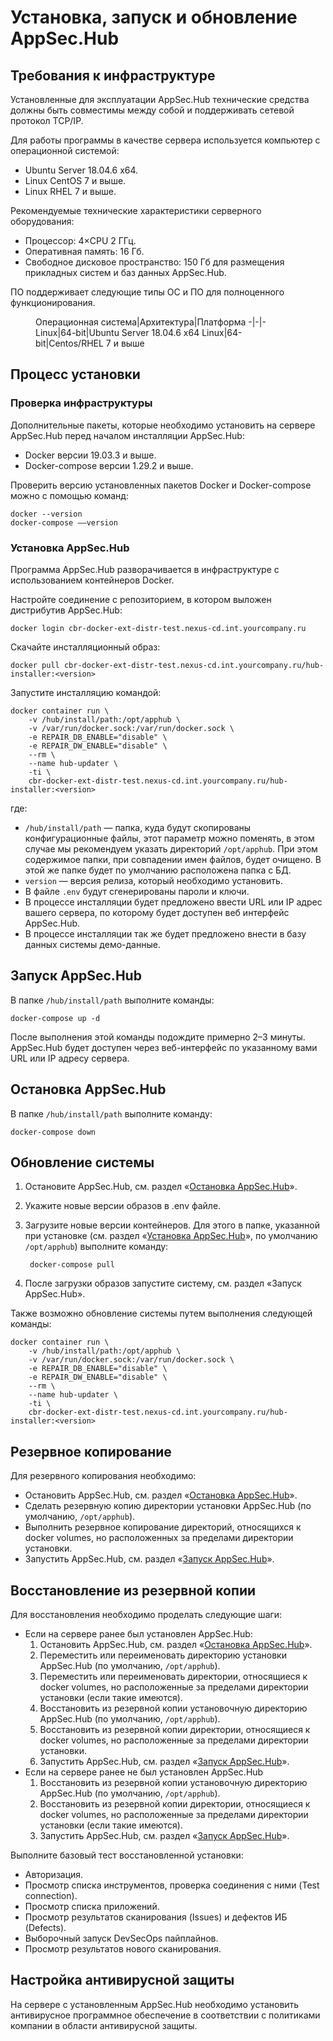 # Установка, запуск и обновление AppSec.Hub

## Требования к инфраструктуре

Установленные для эксплуатации AppSec.Hub технические средства должны быть совместимы между собой и поддерживать сетевой протокол TCP/IP.

Для работы программы в качестве сервера используется компьютер с операционной системой:

* Ubuntu Server 18.04.6 x64.
* Linux CentOS 7 и выше.
* Linux RHEL 7 и выше.

Рекомендуемые технические характеристики серверного оборудования:

* Процессор: 4×CPU 2 ГГц.
* Оперативная память: 16 Гб.
* Свободное дисковое пространство: 150 Гб для размещения прикладных систем и баз данных AppSec.Hub.

ПО поддерживает следующие типы ОС и ПО для полноценного функционирования.

<figure markdown>
Операционная система|Архитектура|Платформа
-|-|-
Linux|64-bit|Ubuntu Server 18.04.6 x64
Linux|64-bit|Centos/RHEL 7 и выше
</figure>

## Процесс установки

### Проверка инфраструктуры

Дополнительные пакеты, которые необходимо установить на сервере AppSec.Hub перед началом инсталляции AppSec.Hub:

* Docker версии 19.03.3 и выше.
* Docker-compose версии 1.29.2 и выше.

Проверить версию установленных пакетов Docker и Docker-compose можно с помощью команд:

    docker --version
    docker-compose ––version

### Установка AppSec.Hub

Программа AppSec.Hub разворачивается в инфраструктуре с использованием контейнеров Docker.

Настройте соединение с репозиторием, в котором выложен дистрибутив AppSec.Hub:

    docker login cbr-docker-ext-distr-test.nexus-cd.int.yourcompany.ru

Скачайте инсталляционный образ:

    docker pull cbr-docker-ext-distr-test.nexus-cd.int.yourcompany.ru/hub-installer:<version>
    
Запустите инсталляцию командой:

    docker container run \
        -v /hub/install/path:/opt/apphub \
        -v /var/run/docker.sock:/var/run/docker.sock \
        -e REPAIR_DB_ENABLE="disable" \
        -e REPAIR_DW_ENABLE="disable" \
        --rm \
        --name hub-updater \
        -ti \
        cbr-docker-ext-distr-test.nexus-cd.int.yourcompany.ru/hub-installer:<version>

где:

* `/hub/install/path` — папка, куда будут скопированы конфигурационные файлы, этот параметр можно поменять, в этом случае мы рекомендуем указать директорий `/opt/apphub`. При этом содержимое папки, при совпадении имен файлов, будет очищено. В этой же папке будет по умолчанию расположена папка с БД.
* `version` — версия релиза, который необходимо установить.
* В файле `.env` будут сгенерированы пароли и ключи.
* В процессе инсталляции будет предложено ввести URL или IP адрес вашего сервера, по которому будет доступен веб интерфейс AppSec.Hub.
* В процессе инсталляции так же будет предложено внести в базу данных системы демо-данные.

## Запуск AppSec.Hub

В папке `/hub/install/path` выполните команды:

    docker-compose up -d

После выполнения этой команды подождите примерно 2–3 минуты. AppSec.Hub будет доступен через веб-интерфейс по указанному вами URL или IP адресу сервера.

## Остановка AppSec.Hub

В папке `/hub/install/path` выполните команду:

    docker-compose down

## Обновление системы

1. Остановите AppSec.Hub, см. раздел «[Остановка AppSec.Hub](../installing%2C%20running%20and%20updating%20AppSec.Hub/#appsechub_3)».
2. Укажите новые версии образов в .env файле.
3. Загрузите новые версии контейнеров. Для этого в папке, указанной при установке (см. раздел «[Установка AppSec.Hub](../installing%2C%20running%20and%20updating%20AppSec.Hub/#appsechub_1)», по умолчанию `/opt/apphub`) выполните команду:
    
        docker-compose pull

4. После загрузки образов запустите систему, см. раздел «Запуск AppSec.Hub».

Также возможно обновление системы путем выполнения следующей команды:

    docker container run \
        -v /hub/install/path:/opt/apphub \
        -v /var/run/docker.sock:/var/run/docker.sock \
        -e REPAIR_DB_ENABLE="disable" \
        -e REPAIR_DW_ENABLE="disable" \
        --rm \
        --name hub-updater \
        -ti \
        cbr-docker-ext-distr-test.nexus-cd.int.yourcompany.ru/hub-installer:<version>

## Резервное копирование

Для резервного копирования необходимо:

* Остановить AppSec.Hub, см. раздел «[Остановка AppSec.Hub](../installing%2C%20running%20and%20updating%20AppSec.Hub/#appsechub_3)».
* Сделать резервную копию директории установки AppSec.Hub (по умолчанию, `/opt/apphub`).
* Выполнить резервное копирование директорий, относящихся к docker volumes, но расположенных за пределами директории установки.
* Запустить AppSec.Hub, см. раздел «[Запуск AppSec.Hub](../installing%2C%20running%20and%20updating%20AppSec.Hub/#appsechub_2)».

## Восстановление из резервной копии

Для восстановления необходимо проделать следующие шаги:

* Если на сервере ранее был установлен AppSec.Hub:
    1. Остановить AppSec.Hub, см. раздел «[Остановка AppSec.Hub](../installing%2C%20running%20and%20updating%20AppSec.Hub/#appsechub_3)».
    2. Переместить или переименовать директорию установки AppSec.Hub (по умолчанию, `/opt/apphub`).
    3. Переместить или переименовать директории, относящиеся к docker volumes, но расположенные за пределами директории установки (если такие имеются).
    4. Восстановить из резервной копии установочную директорию AppSec.Hub (по умолчанию, `/opt/apphub`).
    5. Восстановить из резервной копии директории, относящиеся к docker volumes, но расположенные за пределами директории установки.
    6. Запустить AppSec.Hub, см. раздел «[Запуск AppSec.Hub](../installing%2C%20running%20and%20updating%20AppSec.Hub/#appsechub_2)».
* Если на сервере ранее не был установлен AppSec.Hub
    1. Восстановить из резервной копии установочную директорию AppSec.Hub (по умолчанию, `/opt/apphub`).
    2. Восстановить из резервной копии директории, относящиеся к docker volumes, но расположенные за пределами директории установки (если такие имеются).
    3. Запустить AppSec.Hub, см. раздел «[Запуск AppSec.Hub](../installing%2C%20running%20and%20updating%20AppSec.Hub/#appsechub_2)».

Выполните базовый тест восстановленной установки:

* Авторизация.
* Просмотр списка инструментов, проверка соединения с ними (Test connection).
* Просмотр списка приложений.
* Просмотр результатов сканирования (Issues) и дефектов ИБ (Defects).
* Выборочный запуск DevSecOps пайплайнов.
* Просмотр результатов нового сканирования.

## Настройка антивирусной защиты
На сервере с установленным AppSec.Hub необходимо установить антивирусное программное обеспечение в соответствии с политиками компании в области антивирусной защиты.
